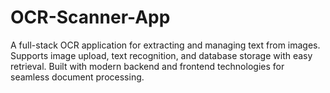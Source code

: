 # OCR-Scanner-App
A full-stack OCR application for extracting and managing text from images. Supports image upload, text recognition, and database storage with easy retrieval. Built with modern backend and frontend technologies for seamless document processing.

